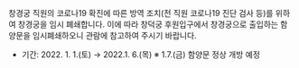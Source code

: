 창경궁 직원의 코로나19 확진에 따른 방역 조치(전 직원 코로나19 진단 검사 등)를 위하여 창경궁을 임시 폐쇄합니다. 이에 따라 창덕궁 후원입구에서 창경궁으로 출입하는 함양문을 임시폐쇄하오니 관람에 참고하여 주시기 바랍니다.  
- 기간: 2022. 1. 1.(토) → 2022.1. 6.(목)
※ 1.7.(금) 함양문 정상 개방 예정